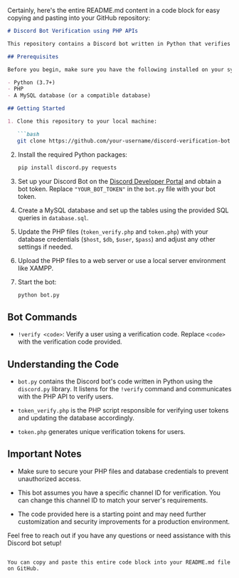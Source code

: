 Certainly, here's the entire README.md content in a code block for easy copying and pasting into your GitHub repository:

```markdown
# Discord Bot Verification using PHP APIs

This repository contains a Discord bot written in Python that verifies users using a PHP API. If you're relatively new to both Python and PHP, but not a complete beginner, this README will guide you through setting up and understanding the code.

## Prerequisites

Before you begin, make sure you have the following installed on your system:

- Python (3.7+)
- PHP
- A MySQL database (or a compatible database)

## Getting Started

1. Clone this repository to your local machine:

   ```bash
   git clone https://github.com/your-username/discord-verification-bot.git
   ```

2. Install the required Python packages:

   ```bash
   pip install discord.py requests
   ```

3. Set up your Discord Bot on the [Discord Developer Portal](https://discord.com/developers/applications) and obtain a bot token. Replace `"YOUR_BOT_TOKEN"` in the `bot.py` file with your bot token.

4. Create a MySQL database and set up the tables using the provided SQL queries in `database.sql`.

5. Update the PHP files (`token_verify.php` and `token.php`) with your database credentials (`$host`, `$db`, `$user`, `$pass`) and adjust any other settings if needed.

6. Upload the PHP files to a web server or use a local server environment like XAMPP.

7. Start the bot:

   ```bash
   python bot.py
   ```

## Bot Commands

- `!verify <code>`: Verify a user using a verification code. Replace `<code>` with the verification code provided.

## Understanding the Code

- `bot.py` contains the Discord bot's code written in Python using the `discord.py` library. It listens for the `!verify` command and communicates with the PHP API to verify users.

- `token_verify.php` is the PHP script responsible for verifying user tokens and updating the database accordingly.

- `token.php` generates unique verification tokens for users.

## Important Notes

- Make sure to secure your PHP files and database credentials to prevent unauthorized access.

- This bot assumes you have a specific channel ID for verification. You can change this channel ID to match your server's requirements.

- The code provided here is a starting point and may need further customization and security improvements for a production environment.

Feel free to reach out if you have any questions or need assistance with this Discord bot setup!
```

You can copy and paste this entire code block into your README.md file on GitHub.
